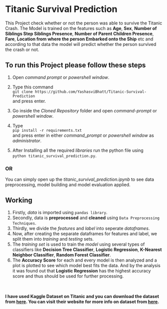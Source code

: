 # Titanic Survival Prediction

This Project check whether or not the person was able to survive the Titanic Crash. The Model is trained on the features such as **Age**, **Sex**, **Number of Siblings Step Siblings Presence**, **Number of Parent Children Presence**, **Fare**, **Location from where the person Embarked onto the Ship** etc and according to that data the model will predict whether the person survived the crash or not.

## To run this Project please follow these steps

1. Open _command prompt_ or _powershell window_.
2. Type this command<br>`git clone https://github.com/YashasviBhatt/Titanic-Survival-Prediction`<br>and press enter.
3. Go inside the _Cloned Repository_ folder and open _command-prompt_ or _powershell window_.

4. Type<br>`pip install -r requirements.txt`<br> and press enter in either _command_prompt_ or _powershell window_ as _administrator_.
5. After Installing all the required _libraries_ run the python file using<br>`python titanic_survival_prediction.py`.

### OR

You can simply open up the *titanic_survival_prediction.ipynb* to see data preprocessing, model building and model evaluation applied.

## Working

1. Firstly, _data_ is imported using `pandas library`.
2. Secondly, data is **preprocessed** and **cleaned** using `Data Preprocessing Techniques`.
2. Thirdly, we divide the _features_ and _label_ into seperate _dataframes_.
3. Now, after creating the separate dataframes for features and label, we split them into _training_ and _testing_ sets.
4. The _training set_ is used to train the _model_ using several types of classifiers like **Decision Tree Classifier**, **Logistic Regression**, **K-Nearest Neighbor Classifier**, **Random Forest Classifier**.
5. The **Accuracy Score** for each and every model is then analyzed and a plot is plotted to see which model best fits the data. And by the analysis it was found out that **Logistic Regression** has the highest accuracy score and thus should be used for further processing.<br><br><br>

**I have used Kaggle Dataset on Titanic and you can download the dataset from [here](https://www.kaggle.com/azeembootwala/titanic/download). You can visit their website for more info on dataset from [here](https://www.kaggle.com/c/titanic/data).**